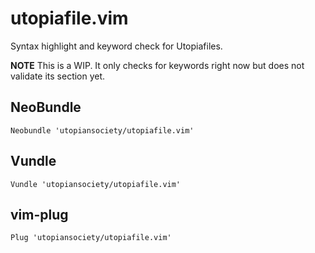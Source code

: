 # utopiafile.vim

Syntax highlight and keyword check for Utopiafiles.

**NOTE** This is a WIP. It only checks for keywords right now
but does not validate its section yet.

## NeoBundle

```vim
Neobundle 'utopiansociety/utopiafile.vim'
```

## Vundle

```vim
Vundle 'utopiansociety/utopiafile.vim'
```

## vim-plug

```vim
Plug 'utopiansociety/utopiafile.vim'
```

